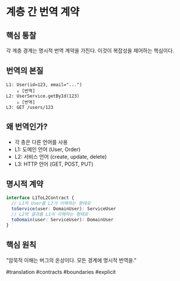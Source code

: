 # 계층 간 번역 계약

## 핵심 통찰
각 계층 경계는 명시적 번역 계약을 가진다. 이것이 복잡성을 제어하는 핵심이다.

## 번역의 본질
```
L1: User(id=123, email="...")
    ↓ [번역]
L2: UserService.getById(123)
    ↓ [번역]
L3: GET /users/123
```

## 왜 번역인가?
- 각 층은 다른 언어를 사용
- L1: 도메인 언어 (User, Order)
- L2: 서비스 언어 (create, update, delete)
- L3: HTTP 언어 (GET, POST, PUT)

## 명시적 계약
```typescript
interface L1ToL2Contract {
  // L1의 User를 L2가 이해하는 형태로
  toService(user: DomainUser): ServiceUser
  // L2의 결과를 L1이 이해하는 형태로
  toDomain(user: ServiceUser): DomainUser
}
```

## 핵심 원칙
"암묵적 이해는 버그의 온상이다. 모든 경계에 명시적 번역을."

#translation #contracts #boundaries #explicit